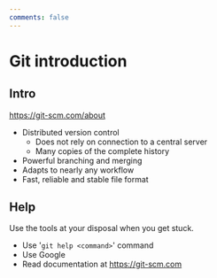 ```yaml
---
comments: false
---
```


# Git introduction

## Intro

<https://git-scm.com/about>

- Distributed version control
  - Does not rely on connection to a central server
  - Many copies of the complete history
- Powerful branching and merging
- Adapts to nearly any workflow
- Fast, reliable and stable file format

## Help

Use the tools at your disposal when you get stuck.

- Use '`git help <command>`' command
- Use Google
- Read documentation at <https://git-scm.com>
